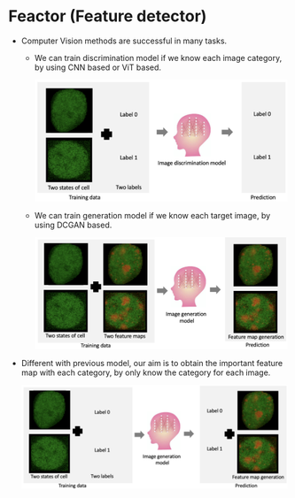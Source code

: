 # Feactor (Feature detector)

* Computer Vision methods are successful in many tasks. 

  * We can train discrimination model if we know each image category, by using CNN based or ViT based.

    ![figure](./figure01.png)

  * We can train generation model if we know each target image, by using DCGAN based.

    ![figure](./figure02.png)



* Different with previous model, our aim is to obtain the important feature map with each category, by only know the category for each image.

  ![figure](./figure00.png)
